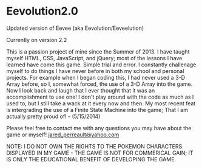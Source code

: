 Eevolution2.0
=============

Updated version of Eevee (aka Eevolution/Eeveelution)

Currently on version 2.2

This is a passion project of mine since the Summer of 2013. I have taught myself HTML, CSS, JavaScript, and jQuery; most of the lessons I have learned have come this game. Simple trial and error. I constantly challenage myself to do things I have never before in both my school and personal projects. For example when I began coding this, I had never used a 3-D Array before, so I, somewhat forced, the use of a 3-D Array into the game. Now I look back and laugh that I ever thought that it was an accomplishment to use one! I don't play around with the code as much as I used to, but I still take a wack at it every now and then. My most recent feat is intergrading the use of a Finite State Machine into the game; That I am actually pretty proud of! - (5/15/2014)


Please feel free to contact me with any questions you may have about the game or myself!
jared_perreault@yahoo.com



NOTE: I DO NOT OWN THE RIGHTS TO THE POKEMON CHARACTERS DISPLAYED IN MY GAME - THE GAME IS NOT FOR COMMERICAL GAIN; IT IS ONLY THE EDUCATIONAL BENEFIT OF DEVELOPING THE GAME.
